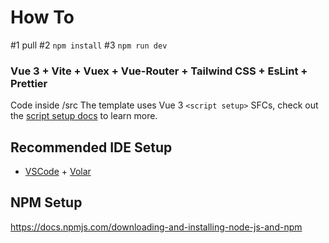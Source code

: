 # How To
#1 pull
#2 `npm install`
#3 `npm run dev`

### Vue 3 + Vite + Vuex + Vue-Router + Tailwind CSS + EsLint + Prettier

Code inside /src
The template uses Vue 3 `<script setup>` SFCs, check out the [script setup docs](https://v3.vuejs.org/api/sfc-script-setup.html#sfc-script-setup) to learn more.

## Recommended IDE Setup

- [VSCode](https://code.visualstudio.com/) + [Volar](https://marketplace.visualstudio.com/items?itemName=johnsoncodehk.volar)

## NPM Setup
https://docs.npmjs.com/downloading-and-installing-node-js-and-npm
